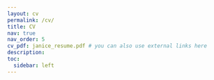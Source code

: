 ```yaml
---
layout: cv
permalink: /cv/
title: CV
nav: true
nav_order: 5
cv_pdf: janice_resume.pdf # you can also use external links here
description: 
toc:
  sidebar: left
---
```

